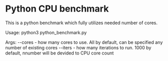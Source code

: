 # Python CPU benchmark

This is a python benchmark which fully utilizes needed number of cores.

Usage:
python3 python_benchmark.py

Args:
--cores - how many cores to use. All by default, can be specified any number of existing cores
--iters - how many iterations to run. 1000 by default, nnumber will be devided to CPU core count
